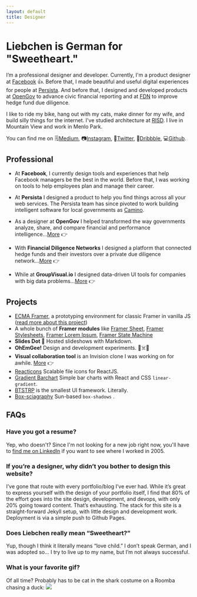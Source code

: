 ```yaml
---
layout: default
title: Designer
---
```


# Liebchen is German for "Sweetheart."

I’m a professional designer and developer. Currently, I'm a product designer at [Facebook](http://facebook.design/) 👍. Before that, I made beautiful and useful digital experiences for people at [Persista](https://persista.com). And before that, I designed and developed products at [OpenGov](https://opengov.com) to advance civic financial reporting and at [FDN](http://gofdn.com) to improve hedge fund due diligence.

I like to ride my bike, hang out with my cats, make dinner for my wife, and build silly things for the internet. I've studied architecture at [RISD](http://risd.edu). I live in Mountain View and work in Menlo Park.

You can find me on 🗒[Medium](https://medium.com/@andrewliebchen), 📷[Instagram](https://www.instagram.com/andrewliebchen/), 🐣[Twitter](https://twitter.com/andrewliebchen), 🏀[Dribbble](https://dribbble.com/andrewliebchen), 💻[Github](https://github.com/andrewliebchen).

## Professional

- At **Facebook**, I currently design tools and experiences that help Facebook managers be the best in the world. Before that, I was working on tools to help employees plan and manage their career.
- At **Persista** I designed a product to help you find things across all your web services. The Persista team has since pivoted to work building intelligent software for local governments as [Camino](https://www.camino.ai/).
- As a designer at **OpenGov** I helped transformed the way governments analyze, share, and compare financial and performance intelligence...[More](/opengov) 👉

- With **Financial Diligence Networks** I designed a platform that connected hedge funds and their investors over a private due diligence network...[More](/fdn) 👉
- While at **GroupVisual.io** I designed data-driven UI tools for companies with big data problems...[More](/groupvisualio) 👉

## Projects

- [ECMA Framer](https://github.com/andrewliebchen/ecma-framer), a prototyping environment for classic Framer in vanilla JS ([read more about this project](https://blog.prototypr.io/framerjs-without-the-coffeescript-54a5031a8a53))
- A whole bunch of **Framer modules** like [Framer Sheet](https://github.com/andrewliebchen/framer-sheet), [Framer Stylesheets](https://github.com/andrewliebchen/framer-stylesheet), [Framer Lorem Ipsum](https://github.com/andrewliebchen/FramerLoremIpsum), [Framer State Machine](https://github.com/andrewliebchen/framer-state-machine)
- **Slides Dot 🎉** Hosted slideshows with Markdown.
- **OhEmGee!** Design and development experiments. 📐☠️🎉
- **Visual collaboration tool** is an Invision clone I was working on for awhile. [More](/visual-collaboration) 👉
- [Reacticons](http://andrewliebchen.github.io/reacticons/) Scalable file icons for ReactJS.
- [Gradient Barchart](http://andrewliebchen.github.io/gradient-barchart/example/) Simple bar charts with React and CSS `linear-gradient`.
- [BTSTRP](http://andrewliebchen.github.io/BTSTRP/) is the smallest UI framework. Literally.
- [Box-sciagraphy](http://andrewliebchen.github.io/box-sciagraphy/) Sun-based `box-shadows` .

## FAQs

### Have you got a resume?

Yep, who doesn't? Since I'm not looking for a new job right now, you'll have to [find me on LinkedIn](https://www.linkedin.com/in/andrewliebchen/) if you want to see where I worked in 2005.

### If you’re a designer, why didn’t you bother to design this website?

I’ve gone that route with every portfolio/blog I’ve ever had. While it’s great to express yourself with the design of your portfolio itself, I find that 80% of the effort goes into the site design, development, and devops, with only 20% going toward content. That’s exhausting. The stack for this site is a straight-forward Jekyll setup, with little design and development work. Deployment is via a simple push to Github Pages.

### Does Liebchen really mean “Sweetheart?”

Yup, though I think it literally means “love child.” I don’t speak German, and I was adopted so... I try to live up to my name, but I’m not always successful.

### What is your favorite gif?

Of all time? Probably has to be cat in the shark costume on a Roomba chasing a duck:
![](http://i.giphy.com/Q7ZckMLgjmthK.gif)
